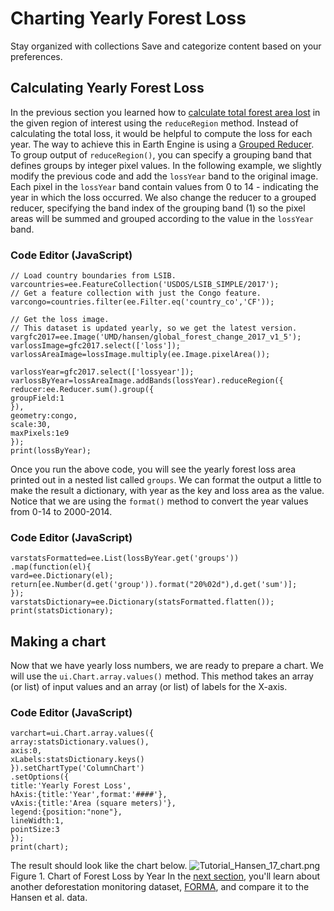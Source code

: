  
#  Charting Yearly Forest Loss
Stay organized with collections  Save and categorize content based on your preferences. 
## Calculating Yearly Forest Loss
In the previous section you learned how to [calculate total forest area lost](https://developers.google.com/earth-engine/tutorials/tutorial_forest_03#calculating-pixel-areas) in the given region of interest using the `reduceRegion` method. Instead of calculating the total loss, it would be helpful to compute the loss for each year. The way to achieve this in Earth Engine is using a [Grouped Reducer](https://developers.google.com/earth-engine/guides/reducers_grouping).
To group output of `reduceRegion()`, you can specify a grouping band that defines groups by integer pixel values. In the following example, we slightly modify the previous code and add the `lossYear` band to the original image. Each pixel in the `lossYear` band contain values from 0 to 14 - indicating the year in which the loss occurred. We also change the reducer to a grouped reducer, specifying the band index of the grouping band (1) so the pixel areas will be summed and grouped according to the value in the `lossYear` band. 
### Code Editor (JavaScript)
```
// Load country boundaries from LSIB.
varcountries=ee.FeatureCollection('USDOS/LSIB_SIMPLE/2017');
// Get a feature collection with just the Congo feature.
varcongo=countries.filter(ee.Filter.eq('country_co','CF'));

// Get the loss image.
// This dataset is updated yearly, so we get the latest version.
vargfc2017=ee.Image('UMD/hansen/global_forest_change_2017_v1_5');
varlossImage=gfc2017.select(['loss']);
varlossAreaImage=lossImage.multiply(ee.Image.pixelArea());

varlossYear=gfc2017.select(['lossyear']);
varlossByYear=lossAreaImage.addBands(lossYear).reduceRegion({
reducer:ee.Reducer.sum().group({
groupField:1
}),
geometry:congo,
scale:30,
maxPixels:1e9
});
print(lossByYear);
```

Once you run the above code, you will see the yearly forest loss area printed out in a nested list called `groups`. We can format the output a little to make the result a dictionary, with year as the key and loss area as the value. Notice that we are using the `format()` method to convert the year values from 0-14 to 2000-2014.
### Code Editor (JavaScript)
```
varstatsFormatted=ee.List(lossByYear.get('groups'))
.map(function(el){
vard=ee.Dictionary(el);
return[ee.Number(d.get('group')).format("20%02d"),d.get('sum')];
});
varstatsDictionary=ee.Dictionary(statsFormatted.flatten());
print(statsDictionary);
```

## Making a chart
Now that we have yearly loss numbers, we are ready to prepare a chart. We will use the `ui.Chart.array.values()` method. This method takes an array (or list) of input values and an array (or list) of labels for the X-axis. 
### Code Editor (JavaScript)
```
varchart=ui.Chart.array.values({
array:statsDictionary.values(),
axis:0,
xLabels:statsDictionary.keys()
}).setChartType('ColumnChart')
.setOptions({
title:'Yearly Forest Loss',
hAxis:{title:'Year',format:'####'},
vAxis:{title:'Area (square meters)'},
legend:{position:"none"},
lineWidth:1,
pointSize:3
});
print(chart);
```

The result should look like the chart below.
![Tutorial_Hansen_17_chart.png](https://developers.google.com/static/earth-engine/images/Tutorial_hansen_17_chart.png) Figure 1. Chart of Forest Loss by Year 
In the [next section](https://developers.google.com/earth-engine/tutorials/tutorial_forest_04), you'll learn about another deforestation monitoring dataset, [FORMA](https://www.cgdev.org/sites/default/files/1423248_file_Hammer_Kraft_Wheeler_FORMA_FINAL.pdf), and compare it to the Hansen et al. data.
